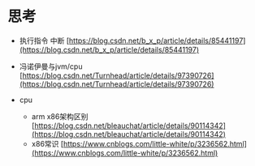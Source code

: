 # 思考


* 执行指令
中断
[https://blog.csdn.net/b_x_p/article/details/85441197](https://blog.csdn.net/b_x_p/article/details/85441197)

* 冯诺伊曼与jvm/cpu
[https://blog.csdn.net/Turnhead/article/details/97390726](https://blog.csdn.net/Turnhead/article/details/97390726)

* cpu
  * arm x86架构区别[https://blog.csdn.net/bleauchat/article/details/90114342](https://blog.csdn.net/bleauchat/article/details/90114342)
  * x86常识 [https://www.cnblogs.com/little-white/p/3236562.html](https://www.cnblogs.com/little-white/p/3236562.html)



